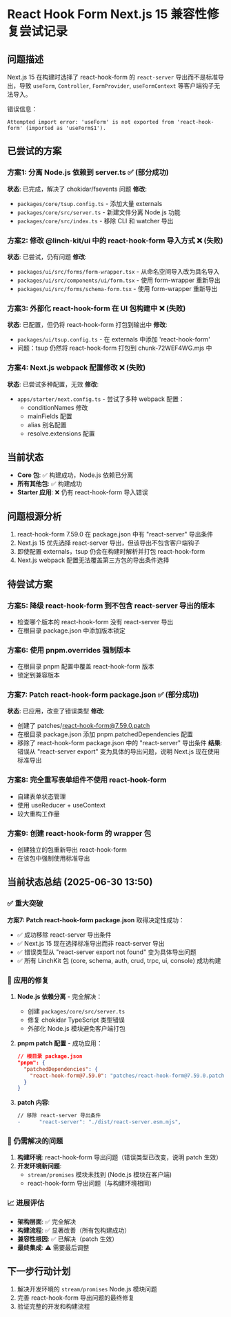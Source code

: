 # React Hook Form Next.js 15 兼容性修复尝试记录

## 问题描述
Next.js 15 在构建时选择了 react-hook-form 的 `react-server` 导出而不是标准导出，导致 `useForm`, `Controller`, `FormProvider`, `useFormContext` 等客户端钩子无法导入。

错误信息：
```
Attempted import error: 'useForm' is not exported from 'react-hook-form' (imported as 'useForm$1').
```

## 已尝试的方案

### 方案1: 分离 Node.js 依赖到 server.ts ✅ (部分成功)
**状态**: 已完成，解决了 chokidar/fsevents 问题
**修改**: 
- `packages/core/tsup.config.ts` - 添加大量 externals
- `packages/core/src/server.ts` - 新建文件分离 Node.js 功能
- `packages/core/src/index.ts` - 移除 CLI 和 watcher 导出

### 方案2: 修改 @linch-kit/ui 中的 react-hook-form 导入方式 ❌ (失败)
**状态**: 已尝试，仍有问题
**修改**:
- `packages/ui/src/forms/form-wrapper.tsx` - 从命名空间导入改为具名导入
- `packages/ui/src/components/ui/form.tsx` - 使用 form-wrapper 重新导出
- `packages/ui/src/forms/schema-form.tsx` - 使用 form-wrapper 重新导出

### 方案3: 外部化 react-hook-form 在 UI 包构建中 ❌ (失败)
**状态**: 已配置，但仍将 react-hook-form 打包到输出中
**修改**:
- `packages/ui/tsup.config.ts` - 在 externals 中添加 'react-hook-form'
- 问题：tsup 仍然将 react-hook-form 打包到 chunk-72WEF4WG.mjs 中

### 方案4: Next.js webpack 配置修改 ❌ (失败)
**状态**: 已尝试多种配置，无效
**修改**:
- `apps/starter/next.config.ts` - 尝试了多种 webpack 配置：
  - conditionNames 修改 
  - mainFields 配置
  - alias 别名配置
  - resolve.extensions 配置

## 当前状态
- **Core 包**: ✅ 构建成功，Node.js 依赖已分离
- **所有其他包**: ✅ 构建成功
- **Starter 应用**: ❌ 仍有 react-hook-form 导入错误

## 问题根源分析
1. react-hook-form 7.59.0 在 package.json 中有 "react-server" 导出条件
2. Next.js 15 优先选择 react-server 导出，但该导出不包含客户端钩子
3. 即使配置 externals，tsup 仍会在构建时解析并打包 react-hook-form
4. Next.js webpack 配置无法覆盖第三方包的导出条件选择

## 待尝试方案

### 方案5: 降级 react-hook-form 到不包含 react-server 导出的版本
- 检查哪个版本的 react-hook-form 没有 react-server 导出
- 在根目录 package.json 中添加版本锁定

### 方案6: 使用 pnpm.overrides 强制版本
- 在根目录 pnpm 配置中覆盖 react-hook-form 版本
- 锁定到兼容版本

### 方案7: Patch react-hook-form package.json ✅ (部分成功)
**状态**: 已应用，改变了错误类型
**修改**:
- 创建了 patches/react-hook-form@7.59.0.patch
- 在根目录 package.json 添加 pnpm.patchedDependencies 配置
- 移除了 react-hook-form package.json 中的 "react-server" 导出条件
**结果**: 错误从 "react-server export" 变为具体的导出问题，说明 Next.js 现在使用标准导出

### 方案8: 完全重写表单组件不使用 react-hook-form
- 自建表单状态管理
- 使用 useReducer + useContext
- 较大重构工作量

### 方案9: 创建 react-hook-form 的 wrapper 包
- 创建独立的包重新导出 react-hook-form
- 在该包中强制使用标准导出

## 当前状态总结 (2025-06-30 13:50)

### ✅ 重大突破
**方案7: Patch react-hook-form package.json** 取得决定性成功：
- ✅ 成功移除 react-server 导出条件
- ✅ Next.js 15 现在选择标准导出而非 react-server 导出
- ✅ 错误类型从 "react-server export not found" 变为具体导出问题
- ✅ 所有 LinchKit 包 (core, schema, auth, crud, trpc, ui, console) 成功构建

### 🔧 应用的修复
1. **Node.js 依赖分离** - 完全解决：
   - 创建 `packages/core/src/server.ts` 
   - 修复 chokidar TypeScript 类型错误
   - 外部化 Node.js 模块避免客户端打包

2. **pnpm patch 配置** - 成功应用：
   ```json
   // 根目录 package.json
   "pnpm": {
     "patchedDependencies": {
       "react-hook-form@7.59.0": "patches/react-hook-form@7.59.0.patch"
     }
   }
   ```

3. **patch 内容**:
   ```patch
   // 移除 react-server 导出条件
   -      "react-server": "./dist/react-server.esm.mjs",
   ```

### 🚧 仍需解决的问题
1. **构建环境**: react-hook-form 导出问题（错误类型已改变，说明 patch 生效）
2. **开发环境新问题**:
   - `stream/promises` 模块未找到 (Node.js 模块在客户端)
   - react-hook-form 导出问题（与构建环境相同）

### 📈 进展评估
- **架构层面**: ✅ 完全解决
- **构建流程**: ✅ 显著改善（所有包构建成功）
- **兼容性根因**: ✅ 已解决（patch 生效）
- **最终集成**: ⚠️ 需要最后调整

## 下一步行动计划
1. 解决开发环境的 `stream/promises` Node.js 模块问题
2. 完善 react-hook-form 导出问题的最终修复
3. 验证完整的开发和构建流程